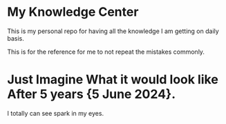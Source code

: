 # My Knowledge Center
This is my personal repo for having all the knowledge I am getting on daily basis.

This is for the reference for me to not repeat the mistakes commonly.

# Just Imagine What it would look like After 5 years {5 June 2024}.

  I totally can see spark in my eyes.
